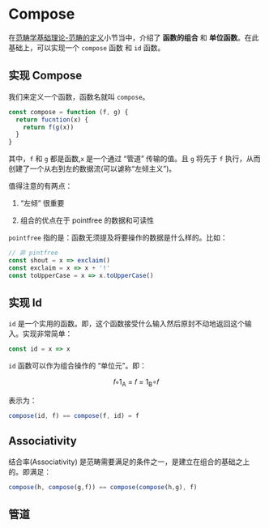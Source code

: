 # Compose

在[范畴学基础理论-范畴的定义](./Light-FP-Categries.md#范畴的定义)小节当中，介绍了 **函数的组合** 和 **单位函数**。在此基础上，可以实现一个 `compose` 函数 和 `id` 函数。

## 实现 Compose

我们来定义一个函数，函数名就叫 `compose`。

```js
const compose = function (f, g) {
  return fucntion(x) {
    return f(g(x))
  }
}
```

其中，`f` 和 `g` 都是函数,`x` 是一个通过 “管道” 传输的值。且 `g` 将先于 `f` 执行，从而创建了一个从右到左的数据流(可以谑称“左倾主义”)。

值得注意的有两点：

1. “左倾” 很重要

2. 组合的优点在于 pointfree 的数据和可读性

`pointfree` 指的是：函数无须提及将要操作的数据是什么样的。比如：

```js
// 非 pintfree
const shout = x => exclaim()
const exclaim = x => x + '!'
const toUpperCase = x => x.toUpperCase()
```




## 实现 Id

`id` 是一个实用的函数。即，这个函数接受什么输入然后原封不动地返回这个输入。实现非常简单：

```js
const id = x => x
```

`id` 函数可以作为组合操作的 “单位元”。即：

<p style="text-align: center">𝑓∘1<sub>A</sub> = 𝑓 = 1<sub>B</sub>∘𝑓</p>

表示为：

```js
compose(id, f) == compose(f, id) = f
```

## Associativity

结合率(Associativity) 是范畴需要满足的条件之一，是建立在组合的基础之上的。即满足：

```js
compose(h, compose(g,f)) == compose(compose(h,g), f)
```

## 管道